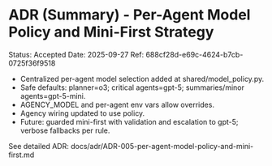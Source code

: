 # ADR (Summary) - Per-Agent Model Policy and Mini-First Strategy

Status: Accepted
Date: 2025-09-27
Ref: 688cf28d-e69c-4624-b7cb-0725f36f9518

- Centralized per-agent model selection added at shared/model_policy.py.
- Safe defaults: planner=o3; critical agents=gpt-5; summaries/minor agents=gpt-5-mini.
- AGENCY_MODEL and per-agent env vars allow overrides.
- Agency wiring updated to use policy.
- Future: guarded mini-first with validation and escalation to gpt-5; verbose fallbacks per rule.

See detailed ADR: docs/adr/ADR-005-per-agent-model-policy-and-mini-first.md
